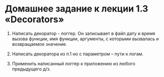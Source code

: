 # Домашнее задание к лекции 1.3 «Decorators»

1. Написать декоратор - логгер. Он записывает в файл дату и время вызова функции, имя функции, аргументы, с которыми вызвалась и возвращаемое значение.

2. Написать декоратора из п.1 но с параметром – пути к логам.

3. Применить написанный логгер к приложению из любого предыдущего д/з.
 
